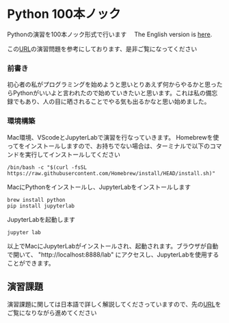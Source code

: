 # Python 100本ノック
Pythonの演習を100本ノック形式で行います　
The English version is [here](/README-EN.md).

この[URL](https://www.youtube.com/watch?v=Gh0qRBHbnVs&list=WL&index=4)の演習問題を参考にしております、是非ご覧になってください
### 前書き
初心者の私がプログラミングを始めようと思いとりあえず何からやるかと思ったらPythonがいいよと言われたので始めていきたいと思います。これは私の備忘録でもあり、人の目に晒されることでやる気も出るかなと思い始めました。
### 環境構築
Mac環境、VScodeとJupyterLabで演習を行なっていきます。
Homebrewを使ってをインストールしますので、お持ちでない場合は、ターミナルで以下のコマンドを実行してインストールしてください
```
/bin/bash -c "$(curl -fsSL https://raw.githubusercontent.com/Homebrew/install/HEAD/install.sh)"

```
MacにPythonをインストールし、JupyterLabをインストールします
```
brew install python
pip install jupyterlab
```
JupyterLabを起動します
```
jupyter lab
```
以上でMacにJupyterLabがインストールされ、起動されます。ブラウザが自動で開いて、 "http://localhost:8888/lab" にアクセスし、JupyterLabを使用することができます。
## 演習課題
演習課題に関しては日本語で詳しく解説してくださっていますので、先の[URL](https://www.youtube.com/watch?v=Gh0qRBHbnVs&list=WL&index=4)をご覧になりながら進めてください
